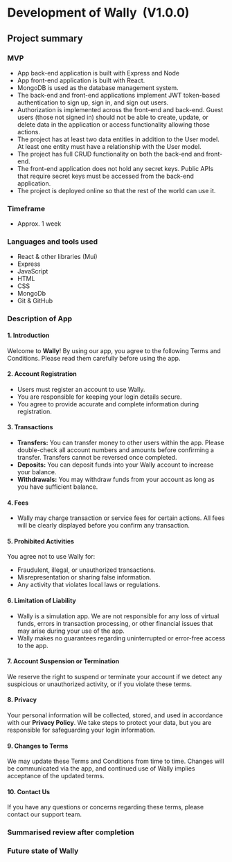 # Development of Wally  (V1.0.0)


## Project summary

### MVP
- App back-end application is built with Express and Node
- App front-end application is built with React.
- MongoDB is used as the database management system.
- The back-end and front-end applications implement JWT token-based authentication to sign up, sign in, and sign out users.
- Authorization is implemented across the front-end and back-end. Guest users (those not signed in) should not be able to create, update, or delete data in the application or access functionality allowing those actions.
- The project has at least two data entities in addition to the User model. At least one entity must have a relationship with the User model.
- The project has full CRUD functionality on both the back-end and front-end.
- The front-end application does not hold any secret keys. Public APIs that require secret keys must be accessed from the back-end application.
- The project is deployed online so that the rest of the world can use it.

### Timeframe

- Approx. 1 week

### Languages and tools used

- React & other libraries (Mui)
- Express
- JavaScript
- HTML
- CSS
- MongoDb
- Git & GitHub

### Description of App

#### 1. Introduction
Welcome to **Wally**! By using our app, you agree to the following Terms and Conditions. Please read them carefully before using the app.
#### 2. Account Registration
- Users must register an account to use Wally.
- You are responsible for keeping your login details secure.
- You agree to provide accurate and complete information during registration.
#### 3. Transactions
- **Transfers:** You can transfer money to other users within the app. Please double-check all account numbers and amounts before confirming a transfer. Transfers cannot be reversed once completed.
- **Deposits:** You can deposit funds into your Wally account to increase your balance.
- **Withdrawals:** You may withdraw funds from your account as long as you have sufficient balance.
#### 4. Fees
- Wally may charge transaction or service fees for certain actions. All fees will be clearly displayed before you confirm any transaction.
#### 5. Prohibited Activities
You agree not to use Wally for:
- Fraudulent, illegal, or unauthorized transactions.
- Misrepresentation or sharing false information.
- Any activity that violates local laws or regulations.
#### 6. Limitation of Liability
- Wally is a simulation app. We are not responsible for any loss of virtual funds, errors in transaction processing, or other financial issues that may arise during your use of the app.
- Wally makes no guarantees regarding uninterrupted or error-free access to the app.
#### 7. Account Suspension or Termination
We reserve the right to suspend or terminate your account if we detect any suspicious or unauthorized activity, or if you violate these terms.
#### 8. Privacy
Your personal information will be collected, stored, and used in accordance with our **Privacy Policy**. We take steps to protect your data, but you are responsible for safeguarding your login information.
#### 9. Changes to Terms
We may update these Terms and Conditions from time to time. Changes will be communicated via the app, and continued use of Wally implies acceptance of the updated terms.
#### 10. Contact Us
If you have any questions or concerns regarding these terms, please contact our support team.


### Summarised review after completion

### Future state of Wally


